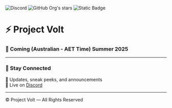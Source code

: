 ![Discord](https://img.shields.io/discord/1117102319675379712?label=Discord&logo=discord&color=5865F2)
![GitHub Org's stars](https://img.shields.io/github/stars/Project-Volt)
![Static Badge](https://img.shields.io/badge/status-coming%20soon-orange)

# ⚡ Project Volt

### 🚀 Coming (Australian - AET Time) Summer 2025

---

### 📢 Stay Connected

🔔 Updates, sneak peeks, and announcements  <br>
💬 Live on [Discord](https://discord.gg/c4wuc23QWz) 

---

© Project Volt — All Rights Reserved
